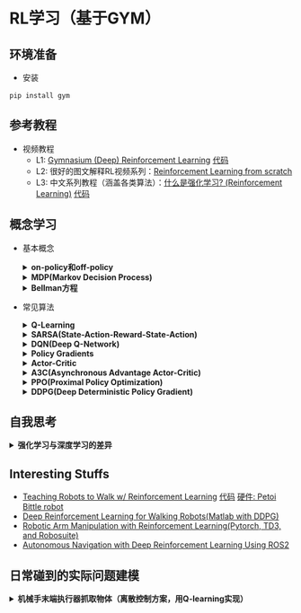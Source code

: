 # RL学习（基于GYM）

## 环境准备 
- 安装
```
pip install gym
```

## 参考教程
- 视频教程
  - L1: [Gymnasium (Deep) Reinforcement Learning](https://www.youtube.com/playlist?list=PL58zEckBH8fCt_lYkmayZoR9XfDCW9hte) [代码](https://github.com/johnnycode8/gym_solutions)
  - L2: 很好的图文解释RL视频系列：[Reinforcement Learning from scratch](https://www.youtube.com/watch?v=vXtfdGphr3c)
  - L3: 中文系列教程（涵盖各类算法）：[什么是强化学习? (Reinforcement Learning)](https://www.youtube.com/watch?v=NVWBs7b3oGk&list=PLXO45tsB95cJYKCSATwh1M4n8cUnUv6lT) [代码](https://github.com/MorvanZhou/Reinforcement-learning-with-tensorflow)

## 概念学习
- 基本概念
  <details><summary><strong>on-policy和off-policy</strong></summary>

  策略更新方法可以分为两类：On-policy（在线策略）和Off-policy（离线策略）。它们之间的主要区别在于如何使用经验（状态、动作、奖励和下一个状态）来更新智能体的策略。

  on-policy：行动策略和目标策略是同一个策略  
  off-policy：行动策略和目标策略不是同一个策略

  什么是行动策略和目标策略？  
  行动策略：就是每一步怎么选动作的方法，它产生经验样本  
  目标策略：我们选什么样更新方式，去寻找最好的Q表

  </details>

  <details><summary><strong>MDP(Markov Decision Process)</strong></summary>

  ‌马尔可夫决策过程（Markov Decision Process, MDP）‌是一种用于描述智能体在随机环境中做出决策的数学模型。它基于马尔可夫链（马尔可夫链‌是一种特殊的随机过程，具有“无记忆”的性质，即未来的状态仅与当前状态有关，而与过去的状态无关。这种特性被称为马尔可夫性质。‌），并在此基础上引入了动作和策略，使得模型能够更准确地反映智能体与环境交互的过程。MDP的核心要素包括状态（S）、动作（A）、策略（π）和奖励（R），以及折扣因子（γ）。

  </details>

  <details><summary><strong>Bellman方程</strong></summary>

  贝尔曼方程（Bellman Equation），也称作‌动态规划方程（Dynamic Programming Equation），是动态规划方法能够达到最佳化的必要条件。

  贝尔曼方程将“决策问题在特定时间的值”以“来自初始选择的报酬与从初始选择衍生的决策问题的值”的形式表示。通过这种方式，动态最佳化问题被分解成简单的子问题，这些子问题遵循贝尔曼提出的“最佳化还原理”。

  </details>
- 常见算法
  <details><summary><strong>Q-Learning</strong></summary>

  [Q-Learning](https://blog.csdn.net/qq_74722169/article/details/136822961)（或者叫Q-networks、Value networks）是一种经典的强化学习算法，用于解决马尔可夫决策过程（Markov Decision Process，MDP）中的控制问题。它是基于值迭代（Value Iteration）的思想，通过估计每个状态动作对的价值函数Q值来指导智能体在每个状态下选择最佳的动作。
  
  其算法的基本思想跟主要优势如下：Q-Learning是强化学习算法中value-based的算法，Q即为Q（s，a），就是在某一个时刻的state状态下，采取动作a能够获得收益的期望，环境会根据agent的动作反馈相应的reward奖赏，所以算法的主要思想就是将state和action构建成一张Q_table表来存储Q值，然后根据Q值来选取能够获得最大收益的动作。
  
  Q-learning的主要优势就是使用了时间差分法（融合了蒙特卡洛和动态规划）能够进行off-policy的学习，使用贝尔曼方程可以对马尔科夫过程求解最优策略。

  简介：Q-Learning是一种无模型的强化学习算法，通过学习动作值函数（Q函数）来选择最优动作。
  特点：不需要环境的动态模型，可以直接从与环境的交互中学习（自我思考：这里是优点也是缺点！如果环境是动态变化的，则训练效果可能并不好，训练结果并不收敛）。
  应用场景：适用于离散状态和动作空间的问题。

  <div align="center">
  <img width="700" src="./images/Q-learning.jpg">
  </div>

  </details>

  <details><summary><strong>SARSA(State-Action-Reward-State-Action)</strong></summary>

  简介：SARSA也是一种无模型的算法，但它更新的是当前策略下的Q值，而不是贪婪策略下的Q值。
  特点：SARSA是on-policy算法，而Q-Learning是off-policy算法。
  应用场景：适用于需要考虑当前策略的情况下。

  </details>

  <details><summary><strong>DQN(Deep Q-Network)</strong></summary>

  简介：DQN结合了Q-Learning和深度神经网络，用于处理高维状态空间。
  特点：使用经验回放（Experience Replay）和目标网络（Target Network）来稳定训练过程。
  应用场景：适用于图像处理和复杂的高维状态空间问题，如 Atari 游戏。

  </details>

  <details><summary><strong>Policy Gradients</strong></summary>

  简介：Policy Gradients直接优化策略参数，而不是学习价值函数。
  特点：适用于连续动作空间的问题。
  常见算法：REINFORCE、Actor-Critic、Proximal Policy Optimization (PPO)。
  应用场景：适用于需要连续动作输出的问题，如机器人控制。

  </details>

  <details><summary><strong>Actor-Critic</strong></summary>

  简介：结合了价值方法和策略梯度方法，同时学习策略（Actor）和价值函数（Critic）。
  特点：通过Critic提供更精确的梯度估计，加速学习过程。
  应用场景：适用于需要快速收敛和稳定性的任务。

  </details>

  <details><summary><strong>A3C(Asynchronous Advantage Actor-Critic)</strong></summary>

  简介：A3C是一种并行化的Actor-Critic方法，允许多个智能体并行地与环境交互。
  特点：通过并行化加速学习过程，提高样本效率。
  应用场景：适用于需要大规模并行计算的复杂任务。

  </details>

  <details><summary><strong>PPO(Proximal Policy Optimization)</strong></summary>

  [PPO](https://blog.csdn.net/niulinbiao/article/details/134081800) 算法之所以被提出，根本原因在于 Policy Gradient 在处理连续动作空间时 Learning rate 取值抉择困难。Learning rate 取值过小，就会导致深度强化学习收敛性较差，陷入完不成训练的局面，取值过大则导致新旧策略迭代时数据不一致，造成学习波动较大或局部震荡。除此之外，Policy Gradient 因为在线学习的性质，进行迭代策略时原先的采样数据无法被重复利用，每次迭代都需要重新采样；同样地置信域策略梯度算法（Trust Region Policy Optimization，TRPO）虽然利用重要性采样（Important-sampling）、共轭梯度法求解提升了样本效率、训练速率等，但在处理函数的二阶近似时会面临计算量过大，以及实现过程复杂、兼容性差等缺陷。而PPO 算法具备 Policy Gradient、TRPO 的部分优点，采样数据和使用随机梯度上升方法优化代替目标函数之间交替进行，虽然标准的策略梯度方法对每个数据样本执行一次梯度更新，但 PPO 提出新目标函数，可以实现小批量更新。

  </details>

  <details><summary><strong>DDPG(Deep Deterministic Policy Gradient)</strong></summary>

  简介：Deep Deterministic Policy Gradient (DDPG)算法是DeepMind团队提出的一种专门用于解决连续控制问题的在线式(on-line)深度强化学习算法，它其实本质上借鉴了Deep Q-Network (DQN)算法里面的一些思想。
  特点：DDPG算法是Actor-Critic (AC) 框架下的一种在线式深度强化学习算法，因此算法内部包括Actor网络和Critic网络，每个网络分别遵从各自的更新法则进行更新，从而使得累计期望回报最大化。
  应用场景：适用于连续控制问题比如机器人的姿态控制等场景。

  </details>

## 自我思考
  <details><summary><strong>强化学习与深度学习的差异</strong></summary>

  <strong>深度学习</strong>  
  核心概念：  
  深度学习是机器学习的一个子集，它基于深层神经网络的架构。这些网络模仿人类大脑的工作方式，通过多个层次的信息处理层进行学习。  
  主要用于处理和学习大量的数据，特别擅长于识别数据中的模式和特征，如图像、声音和文本数据。  
  训练方式：  
  通常使用监督学习，即模型通过大量的标记数据（已知输入和输出）进行训练。  
  训练目标是最小化预测输出和实际输出之间的差距。
  
  <strong>强化学习</strong>  
  核心概念： 
  强化学习是一个学习决策序列的框架，其中学习者（称为智能体）必须通过尝试和错误来决定如何达到目标。  
  智能体在环境中执行动作，并根据执行的动作的结果获得奖励或惩罚。智能体的目标是最大化其获得的总奖励。  
  训练方式：  
  主要使用试错方法和奖励反馈。智能体与环境交互，通过环境反馈来调整其策略。  
  不依赖于大量标记数据，而是通过智能体与环境的交互学习最佳策略。
  
  <strong>差异与互补</strong>    
  强化学习有多种实现算法，比如[Q-Learning](https://www.youtube.com/watch?v=HTZ5xn12AL4)算法，它通过学习状态和动作的价值函数来决定最佳行动，核心是基于动作空间和状态空间的Q价值表（Q函数）而不是深度学习的神经网络。而[深度强化学习](https://www.youtube.com/watch?v=nOBm4aYEYR4)（如Deep Q-Networks, DQN）则结合了深度学习和强化学习的优点，使用深度神经网络来近似Q函数。

  </details>

## Interesting Stuffs
  - [Teaching Robots to Walk w/ Reinforcement Learning](https://www.youtube.com/watch?v=6qbW7Ki9NUc) [代码](https://github.com/Sentdex/TD3-Bittle) [硬件: Petoi Bittle robot](https://www.petoi.com/pages/bittle-smart-robot-dog-model-overview)
  - [Deep Reinforcement Learning for Walking Robots(Matlab with DDPG)](https://www.youtube.com/watch?v=6DL5M9b2j6I)
  - [Robotic Arm Manipulation with Reinforcement Learning(Pytorch, TD3, and Robosuite)](https://www.youtube.com/watch?v=z1Lnlw2m8dg&list=PLOkmXPXHDP22VQmr37DFuJr6k30setQ2w)
  - [Autonomous Navigation with Deep Reinforcement Learning Using ROS2](https://www.youtube.com/watch?v=KEObIB7RbH0)

## 日常碰到的实际问题建模
  <details><summary><strong>机械手末端执行器抓取物体（离散控制方案，用Q-learning实现）</strong></summary>

  - 建模思路
    - 为了简化问题，可以将机械手末端执行器抓取物体的过程抽象为一个马尔可夫决策过程（Markov Decision Process, MDP）。
  在这个模型中，状态可以定义为机械手的当前位置、姿态，环境为机械手可以操作的物理空间，动作可以是机械手的移动、旋转等操作。
  奖励函数可以根据抓取物体的成功与否来定义，例如，当物体被抓到时给予正奖励（比如100），否则每步给予负奖励（-1）。游戏终止条件为物体被抓取成功或者步数超过100步。
    - 为了简化行为空间，机械手的移动、旋转等操作这里从连续控制简化为离散控制，即动作空间为有限个可能的移动、旋转方向，
  比如移动方向有上、下、左、右、(上、下)且最小分辨率为1cm，旋转方向最小分辨率为10度。
    - 为了简化状态空间，我们把三维空间划分成网格（5cm*5cm），每个格子的坐标为一个状态。
    - 为了简化终止条件，机械手到达物体所在的格子定义为被抓取成功、终止本次训练回合。

  </details>
